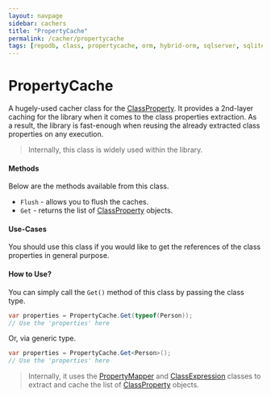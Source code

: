 ```yaml
---
layout: navpage
sidebar: cachers
title: "PropertyCache"
permalink: /cacher/propertycache
tags: [repodb, class, propertycache, orm, hybrid-orm, sqlserver, sqlite, mysql, postgresql]
---
```


# PropertyCache

A hugely-used cacher class for the [ClassProperty](/class/classproperty). It provides a 2nd-layer caching for the library when it comes to the class properties extraction. As a result, the library is fast-enough when reusing the already extracted class properties on any execution.

> Internally, this class is widely used within the library.

#### Methods

Below are the methods available from this class.

- `Flush` - allows you to flush the caches.
- `Get` - returns the list of [ClassProperty](/class/classproperty) objects.

#### Use-Cases

You should use this class if you would like to get the references of the class properties in general purpose.

#### How to Use?

You can simply call the `Get()` method of this class by passing the class type.

```csharp
var properties = PropertyCache.Get(typeof(Person));
// Use the 'properties' here
```

Or, via generic type.

```csharp
var properties = PropertyCache.Get<Person>();
// Use the 'properties' here
```

> Internally, it uses the [PropertyMapper](/mapper/propertymapper) and [ClassExpression](/class/classexpression) classes to extract and cache the list of [ClassProperty](/class/classproperty) objects.